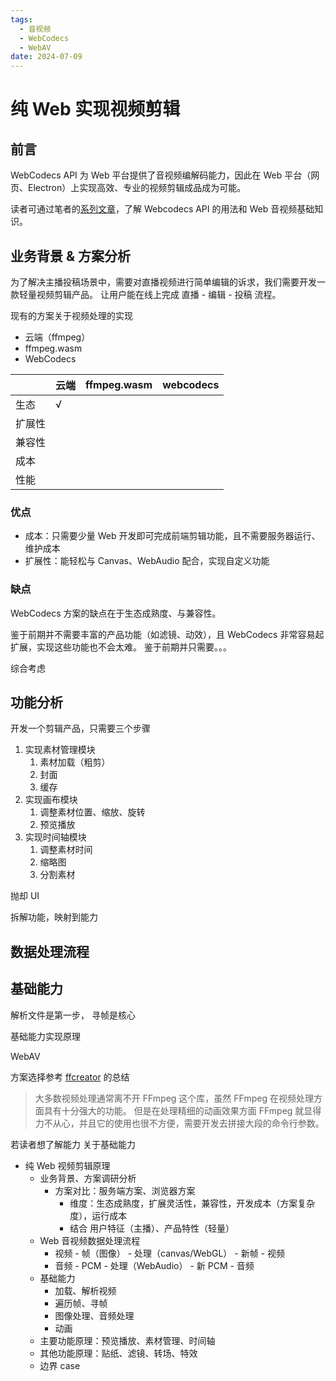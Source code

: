 ```yaml
---
tags:
  - 音视频
  - WebCodecs
  - WebAV
date: 2024-07-09
---
```


# 纯 Web 实现视频剪辑

## 前言

WebCodecs API 为 Web 平台提供了音视频编解码能力，因此在 Web 平台（网页、Electron）上实现高效、专业的视频剪辑成品成为可能。

<!-- link -->

读者可通过笔者的[系列文章][1]，了解 Webcodecs API 的用法和 Web 音视频基础知识。

## 业务背景 & 方案分析

为了解决主播投稿场景中，需要对直播视频进行简单编辑的诉求，我们需要开发一款轻量视频剪辑产品。
让用户能在线上完成 直播 - 编辑 - 投稿 流程。

现有的方案关于视频处理的实现

<!-- 其他产品 -->

- 云端（ffmpeg）
- ffmpeg.wasm
- WebCodecs

|        | 云端 | ffmpeg.wasm | webcodecs |
| ------ | ---- | ----------- | --------- |
| 生态   | √    |             |           |
| 扩展性 |      |             |           |
| 兼容性 |      |             |           |
| 成本   |      |             |           |
| 性能   |      |             |           |

<!-- 性能对比，其他产品 -->

### 优点

- 成本：只需要少量 Web 开发即可完成前端剪辑功能，且不需要服务器运行、维护成本
- 扩展性：能轻松与 Canvas、WebAudio 配合，实现自定义功能

### 缺点

WebCodecs 方案的缺点在于生态成熟度、与兼容性。

鉴于前期并不需要丰富的产品功能（如滤镜、动效），且 WebCodecs 非常容易起扩展，实现这些功能也不会太难。
鉴于前期并只需要。。。

综合考虑

## 功能分析

开发一个剪辑产品，只需要三个步骤

1. 实现素材管理模块
   1. 素材加载（粗剪）
   2. 封面
   3. 缓存
2. 实现画布模块
   1. 调整素材位置、缩放、旋转
   2. 预览播放
3. 实现时间轴模块
   1. 调整素材时间
   2. 缩略图
   3. 分割素材

抛却 UI

<!-- 编解码流程图片 -->

拆解功能，映射到能力

## 数据处理流程

## 基础能力

解析文件是第一步，
寻帧是核心

基础能力实现原理

WebAV

方案选择参考 [ffcreator][2] 的总结

> 大多数视频处理通常离不开 FFmpeg 这个库，虽然 FFmpeg 在视频处理方面具有十分强大的功能。 但是在处理精细的动画效果方面 FFmpeg 就显得力不从心，并且它的使用也很不方便，需要开发去拼接大段的命令行参数。

[1]: https://hughfenghen.github.io/tag/WebAV/
[2]: https://tnfe.github.io/FFCreator/#/README?id=原理简介

<!-- 跨平台：支持在 Edge、Chrome 浏览器，以及 Electron 中运行
体积小：约 50kb（MINIFIED + GZIPPED, 未 tree-shaking） -->

<!-- 接下来剪辑产品主要功能是如何实现的， -->

若读者想了解能力 关于基础能力

- 纯 Web 视频剪辑原理
  - 业务背景、方案调研分析
    - 方案对比：服务端方案、浏览器方案
      - 维度：生态成熟度，扩展灵活性，兼容性，开发成本（方案复杂度），运行成本
      - 结合 用户特征（主播）、产品特性（轻量）
  - Web 音视频数据处理流程
    - 视频 - 帧（图像） - 处理（canvas/WebGL） - 新帧 - 视频
    - 音频 - PCM - 处理（WebAudio） - 新 PCM - 音频
  - 基础能力
    - 加载、解析视频
    - 遍历帧、寻帧
    - 图像处理、音频处理
    - 动画
  - 主要功能原理：预览播放、素材管理、时间轴
  - 其他功能原理：贴纸、滤镜、转场、特效
  - 边界 case
